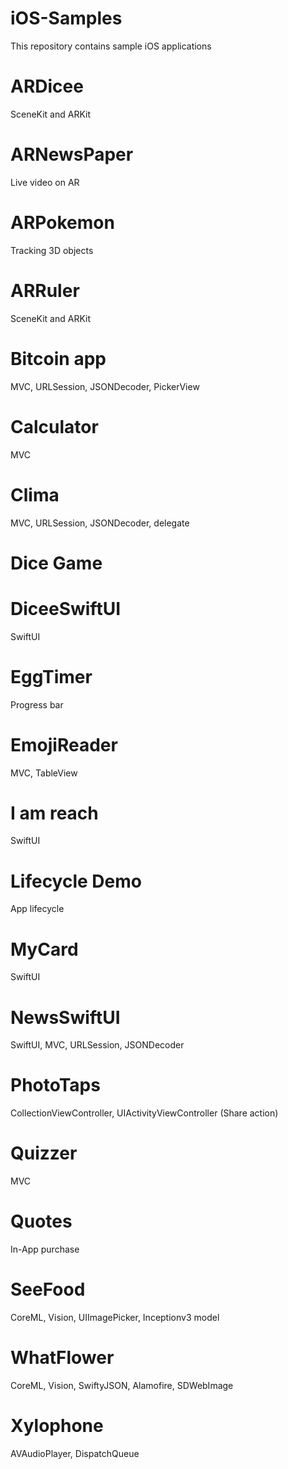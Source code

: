 # iOS-Samples
This repository contains sample iOS applications


# ARDicee
SceneKit and ARKit

# ARNewsPaper
Live video on AR

# ARPokemon
Tracking 3D objects

# ARRuler
SceneKit and ARKit

# Bitcoin app
MVC, URLSession, JSONDecoder, PickerView

# Calculator
MVC

# Clima
MVC, URLSession, JSONDecoder, delegate

# Dice Game

# DiceeSwiftUI
SwiftUI

# EggTimer
Progress bar

# EmojiReader
MVC, TableView

# I am reach
SwiftUI

# Lifecycle Demo
App lifecycle

# MyCard
SwiftUI

# NewsSwiftUI
SwiftUI, MVC, URLSession, JSONDecoder

# PhotoTaps
CollectionViewController, UIActivityViewController (Share action)

# Quizzer
MVC

# Quotes
In-App purchase

# SeeFood
CoreML, Vision, UIImagePicker, Inceptionv3 model

# WhatFlower
CoreML, Vision, SwiftyJSON, Alamofire, SDWebImage

# Xylophone
AVAudioPlayer, DispatchQueue
